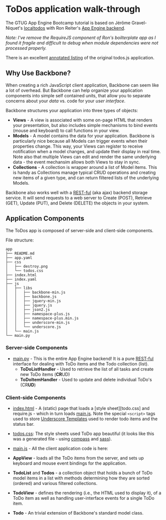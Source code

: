 # ToDos application walk-through

The GTUG App Engine Bootcamp tutorial is based on Jérôme Gravel-Niquet's [localtodos]
with Ron Reiter's [App Engine backend][webapp-boilerplate].

*Note: I've remove the RequireJS component of Ron's boilterplate app as I found it fragile and
difficult to debug when module dependencies were not processed properly.*

There is an excellent [annotated listing][localtodos-source] of the original todos.js application.

  [localtodos]: http://localtodos.com/
  [localtodos-source]: http://documentcloud.github.com/backbone/docs/todos.html
  [webapp-boilerplate]: https://github.com/ronreiter/webapp-boilerplate

## Why Use Backbone?

When creating a rich JavaScript client application, Backbone can seem like a lot of overhead.
But Backbone can help organize your application components into simple self contained
units, that allow you to separate concerns about your *data* vs. code for your *user interface*.

Backbone structures your application into three types of objects:

- **Views** - A view is associated with some on-page HTML that renders your presentation,
  but also includes simple mechanisms to bind events (mouse and keyboard) to call functions
  in your view.
- **Models** - A model contains the data for your application.  Backbone is particularly nice
  because all Models can trigger events when their properties change.  This way, your
  Views can register to receive notification when a model changes, and update their display
  in real time.  Note also that multiple Views can edit and render the same underlying data -
  the event mechansim allows both Views to stay in sync.
- **Collections** - A collection is wrapper around a list of Model items.  This is handy
  as Collections manage typical CRUD operations and creating new items of a given type,
  and can return filtered lists of the underlying Models.

Backbone also works well with a [REST-ful] (aka ajax) backend storage service.  It will
send requests to a web server to Create (POST), Retrieve (GET), Update (PUT), and
Delete (DELETE) the objects in your system.

## Application Components

The ToDos app is composed of server-side and client-side components.

File structure:

    app
    ├── README.md
    ├── app.yaml
    ├── css
    │   ├── destroy.png
    │   └── todos.css
    ├── index.html
    ├── index.yaml
    ├── js
    │   ├── libs
    │   │   ├── backbone-min.js
    │   │   ├── backbone.js
    │   │   ├── jquery-min.js
    │   │   ├── jquery.js
    │   │   ├── json2.js
    │   │   ├── namespace-plus.js
    │   │   ├── namespace-plus.min.js
    │   │   ├── underscore-min.js
    │   │   └── underscore.js
    │   └── main.js
    └── main.py

### Server-side Components

- [main.py] - This is the entire App Engine backend!  It is a pure [REST-ful] interface
  for dealing with ToDo items and the Todo collection (list).
  - **ToDoListHandler** - Used to retrieve the list of all tasks and create new ToDo items
  (**CR**UD)
  - **ToDoItemHandler** - Used to update and delete individual ToDo's (CR**UD**)

### Client-side Components

- [index.html] - A (static) page that loads a [style sheet][todo.css] and require.js - which
  in turn loads [main.js].  Note the special `<script>` tags used to store [Underscore Templates]
  used to render todo items and the status bar.
- [todos.css]: The style sheets used ToDo app beautiful (it looks
  like this was a generated file - using [compass] and [sass]).
- [main.js] - All the client application code is here:
- **AppView** - loads all the ToDo items from the server, and sets up keyboard
  and mouse event bindings for the application.
- **TodoList** and **Todos** - a collection object that holds a bunch of ToDo model items in a list
  with methods determining how they are sorted (ordered) and various filtered collections.
- **TodoView** - defines the rendering (i.e., the HTML used
  to display it), of a ToDo item as well as handling user-interface events for a single
  ToDo item.
- **Todo** - An trivial extension of Backbone's standard model class.

  [REST-ful]: http://en.wikipedia.org/wiki/Representational_state_transfer
  [Underscore Templates]: http://documentcloud.github.com/underscore/#template
  [less]: http://lesscss.org/
  [compass]: http://compass-style.org/
  [sass]: http://sass-lang.com/

  [main.py]: ../app/main.py
  [index.html]: ../app/index.html
  [todos.css]: ../app/css/todos.css
  [main.js]: ../app/js/main.js
